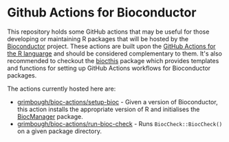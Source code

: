 # Github Actions for Bioconductor

This repository holds some GitHub actions that may be useful for those developing or maintaining R packages that will be hosted by the [Bioconductor](https://www.bioconductor.org) project.  These actions are built upon the [GitHub Actions for the R languarge](r-lib/actions) and should be considered complementary to them.  It's also recommended to checkout the [biocthis](https://bioconductor.org/packages/biocthis/) package which provides templates and functions for setting up GitHub Actions workflows for Bioconductor packages.

The actions currently hosted here are:

- [grimbough/bioc-actions/setup-bioc](https://github.com/grimbough/bioc-actions/tree/main/setup-bioc) - Given a version of Bioconductor, this action installs the appropriate version of R and initialises the [BiocManager](https://cran.r-project.org/package=BiocManager) package.
- [grimbough/bioc-actions/run-bioc-check](https://github.com/grimbough/bioc-actions/tree/main/run-bioc-check) - Runs `BiocCheck::BiocCheck()` on a given package directory.

